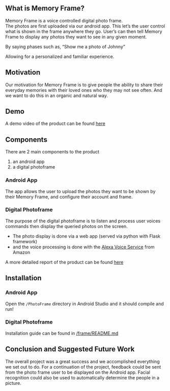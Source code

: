 ## What is Memory Frame?
Memory Frame is a voice controlled digital photo frame.  
The photos are first uploaded via our android app. This let’s the user control what is shown in the frame anywhere they go.
User’s can then tell Memory Frame to display any photos they want to see in any given moment.  
  
By saying phases such as, “Show me a photo of Johnny”  
  
Allowing for a personalized and familiar experience.

## Motivation
Our motivation for Memory Frame is to give people the ability to share their everyday memories with their loved ones who they may not see often. And we want to do this in an organic and natural way.

## Demo
A demo video of the product can be found [here](https://drive.google.com/file/d/1QpM32Y1tHgK384IYS2WcRnolTynRTqS4/view?usp=sharing)

## Components
There are 2 main components to the product
1) an android app
2) a digital photoframe

### Android App
The app allows the user to upload the photos they want to be shown by their Memory Frame, and configure their account and frame.

### Digital Photoframe
The purpose of the digital photoframe is to listen and process user voices commands then display the queried photos on the screen.  
- The photo display is done via a web app (served via python with Flask framework)
- and the voice processing is done with the [Alexa Voice Service](https://developer.amazon.com/docs/alexa-voice-service/get-started-with-alexa-voice-service.html) from Amazon

A more detailed report of the product can be found [here](/public/assets/memory-frame-report.pdf)

## Installation
### Android App
Open the `/PhotoFrame` directory in Android Studio and it should compile and run! 

### Digital Photoframe
Installation guide can be found in [/frame/README.md](/frame)

## Conclusion and Suggested Future Work
The overall project was a great success and we accomplished everything we set out to do. For a continuation of the project, feedback could be sent from the photo frame user to be displayed on the Android app. Facial recognition could also be used to automatically determine the people in a picture.
